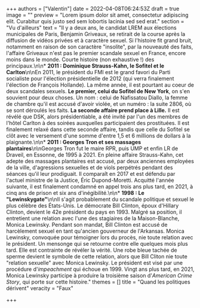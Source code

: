 +++
authors = ["Valentin"]
date = 2022-04-08T06:24:53Z
draft = true
image = ""
preview = "Lorem ipsum dolor sit amet, consectetur adipiscing elit. Curabitur quis justo sed sem lobortis lacinia sed sed erat."
section = "Vu d'ailleurs"
text = "Il y a deux ans, le candidat LREM aux élections municipales de Paris, Benjamin Griveaux, se retirait de la course après la diffusion de vidéos privées et à caractère sexuel. Si l'histoire fit grand bruit, notamment en raison de son caractère \"insolite\", par la nouveauté des faits, l'affaire Griveaux n'est pas le premier scandale sexuel en France, encore moins dans le monde. Courte histoire (non exhaustive !) des principaux.\n\n* **2011 : Dominique Strauss-Kahn, le Sofitel et le Carlton**\n\nEn 2011, le président du FMI est le grand favori du Parti socialiste pour l'élection présidentielle de 2012 (qui verra finalement l'élection de François Hollande). La même année, il est pourtant au coeur de deux scandales sexuels. **Le premier, celui du Sofitel de New York**, on s'en souvient pour deux choses. Un nom : celui de Nafissatou Diallo, la femme de chambre qu'il est accusé d'avoir violée, et un numéro : la suite 2806, où se sont déroulés les faits. **La seconde affaire prend place à Lille.** Il est révélé que DSK, alors présidentiable, a été invité par l'un des membres de l'hôtel Carlton à des soirées auxquelles participaient des prostituées. Il est finalement relaxé dans cette seconde affaire, tandis que celle du Sofitel se clôt avec le versement d'une somme d'entre 1,5 et 6 millions de dollars à la plaignante.\n\n* **2011 : Georges Tron et ses massages plantaires**\n\nGeorges Tron fut le maire RPR, puis UMP et enfin LR de Draveil, en Essonne, de 1995 à 2021. En pleine affaire Strauss-Kahn, cet adepte des massages plantaires est accusé, par deux anciennes employées de la ville, d'agressions sexuelles et de viols perpétrés pendant des séances qu'il leur prodiguait. Il comparaît en 2017 et est défendu par l'actuel ministre de la Justice, Éric Dupond-Moretti. Acquitté l'année suivante, il est finalement condamné en appel trois ans plus tard, en 2021, à cinq ans de prison et six ans d'inégibilité.\n\n* **1998 : Le \"Lewinskygate\"**\n\nIl s'agit probablement du scandale politique et sexuel le plus célèbre des États-Unis. Le démocrate Bill Clinton, époux d'Hillary Clinton, devient le 42e président du pays en 1993. Malgré sa position, il entretient une relation avec l'une des stagiaires de la Maison-Blanche, Monica Lewinsky. Pendant son mandat, Bill Clinton est accusé de harcèlement sexuel en tant qu'ancien gouverneur de l'Arkansas. Monica Lewinsky, convoquée pour témoigner lors du procès, nie toute relation avec le président. Un mensonge qui se retourne contre elle quelques mois plus tard. Elle est contrainte de révéler la vérité. Une robe bleue tachée de sperme devient le symbole de cette relation, alors que Bill Cliton nie toute \"relation sexuelle\" avec Monica Lewinsky. Le président est visé par une procédure d'_impeachment_ qui échoue en 1999. Vingt ans plus tard, en 2021, Monica Lewinsky participe à produire la troisième saison d'_American Crime Story_, qui porte sur cette histoire."
themes = []
title = "Quand les politiques dérivent"
veracity = "Faux"

+++
